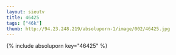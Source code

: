 ```yaml
--- 
layout: sieutv
title: 46425
tags: ["46k"]
thumb: http://94.23.248.219/absoluporn-1/image/002/46425.jpg
---
```

{% include absoluporn key="46425" %} 
